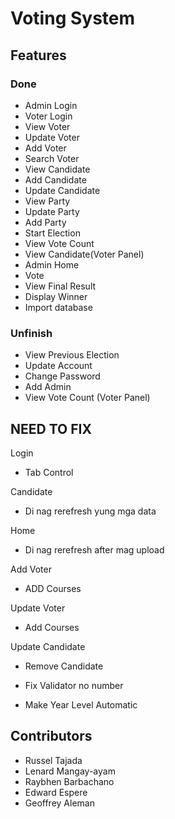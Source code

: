 
# Voting System

## Features

### Done
- Admin Login
- Voter Login
- View Voter
- Update Voter
- Add Voter
- Search Voter
- View Candidate
- Add Candidate
- Update Candidate
- View Party
- Update Party
- Add Party
- Start Election
- View Vote Count
- View Candidate(Voter Panel)
- Admin Home
- Vote
- View Final Result
- Display Winner
- Import database

### Unfinish
- View Previous Election
- Update Account
- Change Password
- Add Admin
- View Vote Count (Voter Panel)

## NEED TO FIX
Login
- Tab Control

Candidate
- Di nag rerefresh yung mga data

Home
- Di nag rerefresh after mag upload

Add Voter
- ADD Courses

Update Voter
- Add Courses

Update Candidate
- Remove Candidate

- Fix Validator no number
- Make Year Level Automatic


## Contributors
- Russel Tajada
- Lenard Mangay-ayam
- Raybhen Barbachano
- Edward Espere
- Geoffrey Aleman
